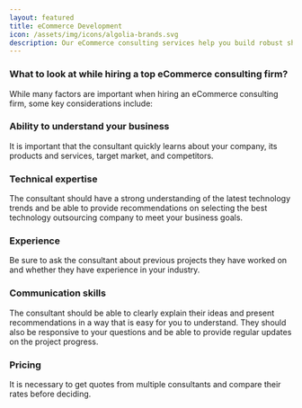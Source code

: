 ```yaml
---
layout: featured
title: eCommerce Development
icon: /assets/img/icons/algolia-brands.svg
description: Our eCommerce consulting services help you build robust shopping e-stores to sell more products and increase revenue from your eCommerce business. We use advanced eCommerce technologies and features to enhance the user’s shopping experience.
---
```


<div class="row">
    <div class="col-md-12">
        <div class="service-details mb-40">
            <h3>What to look at while hiring a top eCommerce consulting firm?</h3>
<p>While many factors are important when hiring an eCommerce consulting firm, some key considerations include:</p>
        </div>
    </div>
</div>

<div class="row">
    <div class="col-md-4">
        <div class="service-details mb-40">
            <h3>Ability to understand your business</h3>
            <p>It is important that the consultant quickly learns about your company, its products and services, target market, and competitors.</p>
        </div>
    </div>
    <div class="col-md-4">
        <div class="service-details mb-40">
            <h3>Technical expertise</h3>
            <p>The consultant should have a strong understanding of the latest technology trends and be able to provide recommendations on selecting the best technology outsourcing company to meet your business goals.</p>
        </div>
    </div>
    <div class="col-md-4">
        <div class="service-details mb-40">
            <h3>Experience</h3>
            <p>Be sure to ask the consultant about previous projects they have worked on and whether they have experience in your industry.</p>
        </div>
    </div>
    <div class="col-md-4">
        <div class="service-details mb-40">
            <h3>Communication skills</h3>
            <p>The consultant should be able to clearly explain their ideas and present recommendations in a way that is easy for you to understand. They should also be responsive to your questions and be able to provide regular updates on the project progress.</p>
        </div>
    </div>
    <div class="col-md-4">
        <div class="service-details mb-40">
            <h3>Pricing</h3>
            <p>It is necessary to get quotes from multiple consultants and compare their rates before deciding.</p>
        </div>
    </div>

</div>
